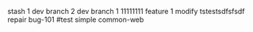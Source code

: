 stash 1
dev branch 2
dev branch 1
11111111
feature 1 modify
tstestsdfsfsdf
repair bug-101
#test simple common-web
